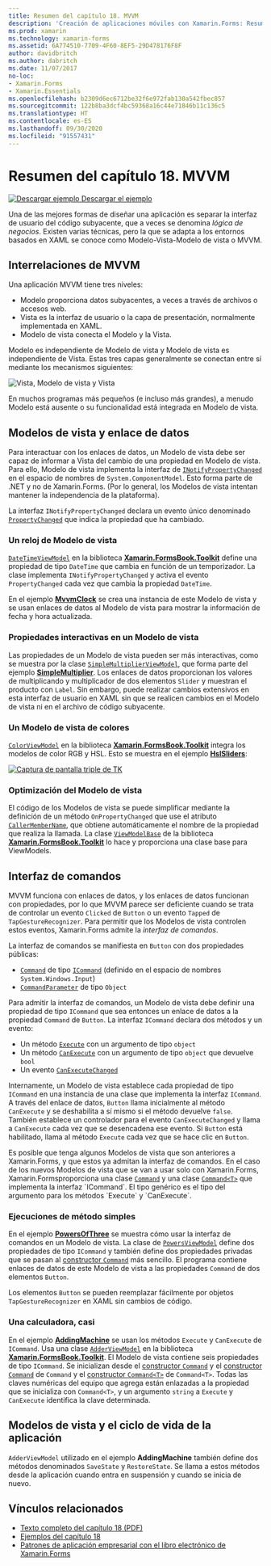 ```yaml
---
title: Resumen del capítulo 18. MVVM
description: 'Creación de aplicaciones móviles con Xamarin.Forms: Resumen del capítulo 18. MVVM'
ms.prod: xamarin
ms.technology: xamarin-forms
ms.assetid: 6A774510-7709-4F60-8EF5-29D478176F8F
author: davidbritch
ms.author: dabritch
ms.date: 11/07/2017
no-loc:
- Xamarin.Forms
- Xamarin.Essentials
ms.openlocfilehash: b2309d6ec6712be32f6e972fab130a542fbec857
ms.sourcegitcommit: 122b8ba3dcf4bc59368a16c44e71846b11c136c5
ms.translationtype: HT
ms.contentlocale: es-ES
ms.lasthandoff: 09/30/2020
ms.locfileid: "91557431"
---
```

# <a name="summary-of-chapter-18-mvvm"></a>Resumen del capítulo 18. MVVM

[![Descargar ejemplo](~/media/shared/download.png) Descargar el ejemplo](https://github.com/xamarin/xamarin-forms-book-samples/tree/master/Chapter18)

Una de las mejores formas de diseñar una aplicación es separar la interfaz de usuario del código subyacente, que a veces se denomina *lógica de negocios*. Existen varias técnicas, pero la que se adapta a los entornos basados en XAML se conoce como Modelo-Vista-Modelo de vista o MVVM.

## <a name="mvvm-interrelationships"></a>Interrelaciones de MVVM

Una aplicación MVVM tiene tres niveles:

- Modelo proporciona datos subyacentes, a veces a través de archivos o accesos web.
- Vista es la interfaz de usuario o la capa de presentación, normalmente implementada en XAML.
- Modelo de vista conecta el Modelo y la Vista.

Modelo es independiente de Modelo de vista y Modelo de vista es independiente de Vista. Estas tres capas generalmente se conectan entre sí mediante los mecanismos siguientes:

![Vista, Modelo de vista y Vista](images/ch18fg03.png "MVVM")

En muchos programas más pequeños (e incluso más grandes), a menudo Modelo está ausente o su funcionalidad está integrada en Modelo de vista.

## <a name="viewmodels-and-data-binding"></a>Modelos de vista y enlace de datos

Para interactuar con los enlaces de datos, un Modelo de vista debe ser capaz de informar a Vista del cambio de una propiedad en Modelo de vista. Para ello, Modelo de vista implementa la interfaz de [`INotifyPropertyChanged`](xref:System.ComponentModel.INotifyPropertyChanged) en el espacio de nombres de `System.ComponentModel`. Esto forma parte de .NET y no de Xamarin.Forms. (Por lo general, los Modelos de vista intentan mantener la independencia de la plataforma).

La interfaz `INotifyPropertyChanged` declara un evento único denominado [`PropertyChanged`](xref:System.ComponentModel.INotifyPropertyChanged) que indica la propiedad que ha cambiado.

### <a name="a-viewmodel-clock"></a>Un reloj de Modelo de vista

[`DateTimeViewModel`](https://github.com/xamarin/xamarin-forms-book-samples/blob/master/Libraries/Xamarin.FormsBook.Toolkit/Xamarin.FormsBook.Toolkit/DateTimeViewModel.cs) en la biblioteca [ **Xamarin.FormsBook.Toolkit**](https://github.com/xamarin/xamarin-forms-book-samples/tree/master/Libraries/Xamarin.FormsBook.Toolkit/Xamarin.FormsBook.Toolkit) define una propiedad de tipo `DateTime` que cambia en función de un temporizador. La clase implementa `INotifyPropertyChanged` y activa el evento `PropertyChanged` cada vez que cambia la propiedad `DateTime`.

En el ejemplo [**MvvmClock**](https://github.com/xamarin/xamarin-forms-book-samples/tree/master/Chapter18/MvvmClock) se crea una instancia de este Modelo de vista y se usan enlaces de datos al Modelo de vista para mostrar la información de fecha y hora actualizada.

### <a name="interactive-properties-in-a-viewmodel"></a>Propiedades interactivas en un Modelo de vista

Las propiedades de un Modelo de vista pueden ser más interactivas, como se muestra por la clase [`SimpleMultiplierViewModel`](https://github.com/xamarin/xamarin-forms-book-samples/blob/master/Chapter18/SimpleMultiplier/SimpleMultiplier/SimpleMultiplier/SimpleMultiplierViewModel.cs), que forma parte del ejemplo [**SimpleMultiplier**](https://github.com/xamarin/xamarin-forms-book-samples/tree/master/Chapter18/SimpleMultiplier). Los enlaces de datos proporcionan los valores de multiplicando y multiplicador de dos elementos `Slider` y muestran el producto con `Label`. Sin embargo, puede realizar cambios extensivos en esta interfaz de usuario en XAML sin que se realicen cambios en el Modelo de vista ni en el archivo de código subyacente.

### <a name="a-color-viewmodel"></a>Un Modelo de vista de colores

[`ColorViewModel`](https://github.com/xamarin/xamarin-forms-book-samples/blob/master/Libraries/Xamarin.FormsBook.Toolkit/Xamarin.FormsBook.Toolkit/ColorViewModel.cs) en la biblioteca [ **Xamarin.FormsBook.Toolkit**](https://github.com/xamarin/xamarin-forms-book-samples/tree/master/Libraries/Xamarin.FormsBook.Toolkit/Xamarin.FormsBook.Toolkit) integra los modelos de color RGB y HSL. Esto se muestra en el ejemplo [**HslSliders**](https://github.com/xamarin/xamarin-forms-book-samples/tree/master/Chapter18/HslSliders):

[![Captura de pantalla triple de TK](images/ch18fg08-small.png "Modelo de color HSL")](images/ch18fg08-large.png#lightbox "Modelo de color HSL")

### <a name="streamlining-the-viewmodel"></a>Optimización del Modelo de vista

El código de los Modelos de vista se puede simplificar mediante la definición de un método `OnPropertyChanged` que use el atributo [`CallerMemberName`](xref:System.Runtime.CompilerServices.CallerMemberNameAttribute), que obtiene automáticamente el nombre de la propiedad que realiza la llamada. La clase [`ViewModelBase`](https://github.com/xamarin/xamarin-forms-book-samples/blob/master/Libraries/Xamarin.FormsBook.Toolkit/Xamarin.FormsBook.Toolkit/ViewModelBase.cs) de la biblioteca [ **Xamarin.FormsBook.Toolkit**](https://github.com/xamarin/xamarin-forms-book-samples/tree/master/Libraries/Xamarin.FormsBook.Toolkit/Xamarin.FormsBook.Toolkit) lo hace y proporciona una clase base para ViewModels.

## <a name="the-command-interface"></a>Interfaz de comandos

MVVM funciona con enlaces de datos, y los enlaces de datos funcionan con propiedades, por lo que MVVM parece ser deficiente cuando se trata de controlar un evento `Clicked` de `Button` o un evento `Tapped` de `TapGestureRecognizer`. Para permitir que los Modelos de vista controlen estos eventos, Xamarin.Forms admite la *interfaz de comandos*.

La interfaz de comandos se manifiesta en `Button` con dos propiedades públicas:

- [`Command`](xref:Xamarin.Forms.Button.Command) de tipo [`ICommand`](xref:System.Windows.Input.ICommand) (definido en el espacio de nombres `System.Windows.Input`)
- [`CommandParameter`](xref:Xamarin.Forms.Button.CommandParameter) de tipo `Object`

Para admitir la interfaz de comandos, un Modelo de vista debe definir una propiedad de tipo `ICommand` que sea entonces un enlace de datos a la propiedad `Command` de `Button`. La interfaz `ICommand` declara dos métodos y un evento:

- Un método [`Execute`](xref:System.Windows.Input.ICommand.Execute(System.Object)) con un argumento de tipo `object`
- Un método [`CanExecute`](xref:System.Windows.Input.ICommand.CanExecute(System.Object)) con un argumento de tipo `object` que devuelve `bool`
- Un evento [`CanExecuteChanged`](xref:System.Windows.Input.ICommand.CanExecuteChanged)

Internamente, un Modelo de vista establece cada propiedad de tipo `ICommand` en una instancia de una clase que implementa la interfaz `ICommand`. A través del enlace de datos, `Button` llama inicialmente al método `CanExecute` y se deshabilita a sí mismo si el método devuelve `false`. También establece un controlador para el evento `CanExecuteChanged` y llama a `CanExecute` cada vez que se desencadena ese evento. Si `Button` está habilitado, llama al método `Execute` cada vez que se hace clic en `Button`.

Es posible que tenga algunos Modelos de vista que son anteriores a Xamarin.Forms, y que estos ya admitan la interfaz de comandos. En el caso de los nuevos Modelos de vista que se van a usar solo con Xamarin.Forms, Xamarin.Formsproporciona una clase [`Command`](xref:Xamarin.Forms.Command) y una clase [`Command<T>`](xref:Xamarin.Forms.Command`1) que implementa la interfaz `ICommand`. El tipo genérico es el tipo del argumento para los métodos `Execute` y `CanExecute`.

### <a name="simple-method-executions"></a>Ejecuciones de método simples

En el ejemplo [**PowersOfThree**](https://github.com/xamarin/xamarin-forms-book-samples/tree/master/Chapter18/PowersOfThree) se muestra cómo usar la interfaz de comandos en un Modelo de vista. La clase de [`PowersViewModel`](https://github.com/xamarin/xamarin-forms-book-samples/blob/master/Chapter18/PowersOfThree/PowersOfThree/PowersOfThree/PowersViewModel.cs) define dos propiedades de tipo `ICommand` y también define dos propiedades privadas que se pasan al [constructor `Command`](xref:Xamarin.Forms.Command.%23ctor(System.Action)) más sencillo. El programa contiene enlaces de datos de este Modelo de vista a las propiedades `Command` de dos elementos `Button`.

Los elementos `Button` se pueden reemplazar fácilmente por objetos `TapGestureRecognizer` en XAML sin cambios de código.

### <a name="a-calculator-almost"></a>Una calculadora, casi

En el ejemplo [**AddingMachine**](https://github.com/xamarin/xamarin-forms-book-samples/tree/master/Chapter18/AddingMachine) se usan los métodos `Execute` y `CanExecute` de `ICommand`. Usa una clase [`AdderViewModel`](https://github.com/xamarin/xamarin-forms-book-samples/blob/master/Libraries/Xamarin.FormsBook.Toolkit/Xamarin.FormsBook.Toolkit/AdderViewModel.cs) en la biblioteca [ **Xamarin.FormsBook.Toolkit**](https://github.com/xamarin/xamarin-forms-book-samples/blob/master/Libraries/Xamarin.FormsBook.Toolkit/Xamarin.FormsBook.Toolkit/AdderViewModel.cs). El Modelo de vista contiene seis propiedades de tipo `ICommand`. Se inicializan desde el [constructor `Command`](xref:Xamarin.Forms.Command.%23ctor(System.Action)) y el [constructor `Command`](xref:Xamarin.Forms.Command.%23ctor(System.Action,System.Func{System.Boolean})) de `Command` y el [constructor `Command<T>`](/dotnet/api/xamarin.forms.command.-ctor?view=xamarin-forms#Xamarin_Forms_Command__ctor_System_Action_System_Object__System_Func_System_Object_System_Boolean__) de `Command<T>`. Todas las claves numéricas del equipo que agrega están enlazadas a la propiedad que se inicializa con `Command<T>`, y un argumento `string` a `Execute` y `CanExecute` identifica la clave determinada.

## <a name="viewmodels-and-the-application-lifecycle"></a>Modelos de vista y el ciclo de vida de la aplicación

`AdderViewModel` utilizado en el ejemplo **AddingMachine** también define dos métodos denominados `SaveState` y `RestoreState`. Se llama a estos métodos desde la aplicación cuando entra en suspensión y cuando se inicia de nuevo.

## <a name="related-links"></a>Vínculos relacionados

- [Texto completo del capítulo 18 (PDF)](https://download.xamarin.com/developer/xamarin-forms-book/XamarinFormsBook-Ch18-Apr2016.pdf)
- [Ejemplos del capítulo 18](https://github.com/xamarin/xamarin-forms-book-samples/tree/master/Chapter18)
- [Patrones de aplicación empresarial con el libro electrónico de Xamarin.Forms](~/xamarin-forms/enterprise-application-patterns/index.md)